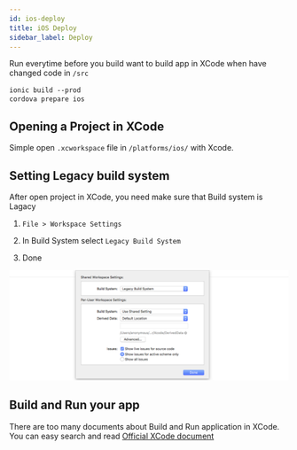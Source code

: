 ```yaml
---
id: ios-deploy
title: iOS Deploy
sidebar_label: Deploy
---
```


Run everytime before you build want to build app in XCode when have changed code in `/src`

```
ionic build --prod
cordova prepare ios
```

## Opening a Project in XCode

Simple open `.xcworkspace` file in `/platforms/ios/` with Xcode.

## Setting Legacy build system

After open project in XCode, you need make sure that Build system is Lagacy

1. `File > Workspace Settings`

1. In Build System select `Legacy Build System`

1. Done

![](assets/build-ios-legacy-build-system.png)

## Build and Run your app

There are too many documents about Build and Run application in XCode. You can easy search and read [Official XCode document](https://developer.apple.com/library/archive/documentation/ToolsLanguages/Conceptual/Xcode_Overview/BuildingYourApp.html)